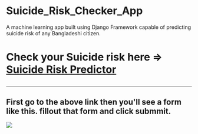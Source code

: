 # Suicide_Risk_Checker_App
A machine learning app built using Django Framework  capable of predicting suicide risk of any Bangladeshi citizen.
 <h1> Check your Suicide risk here =>  <a href="https://suicideriskchecker.herokuapp.com/" > Suicide Risk Predictor </a>
 <hr>
 <h2>First go to the above link then you'll see a form like this. fillout that form and click submmit. </h2>
<img src="https://user-images.githubusercontent.com/43757878/134684320-3e336b33-78c1-48c6-964f-0fa95172d87d.png">

